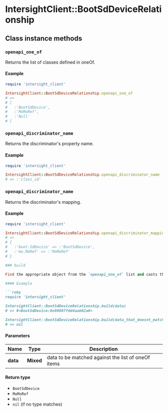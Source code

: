 # IntersightClient::BootSdDeviceRelationship

## Class instance methods

### `openapi_one_of`

Returns the list of classes defined in oneOf.

#### Example

```ruby
require 'intersight_client'

IntersightClient::BootSdDeviceRelationship.openapi_one_of
# =>
# [
#   :'BootSdDevice',
#   :'MoMoRef',
#   :'Null'
# ]
```

### `openapi_discriminator_name`

Returns the discriminator's property name.

#### Example

```ruby
require 'intersight_client'

IntersightClient::BootSdDeviceRelationship.openapi_discriminator_name
# => :'class_id'
```

### `openapi_discriminator_name`

Returns the discriminator's mapping.

#### Example

```ruby
require 'intersight_client'

IntersightClient::BootSdDeviceRelationship.openapi_discriminator_mapping
# =>
# {
#   :'boot.SdDevice' => :'BootSdDevice',
#   :'mo.MoRef' => :'MoMoRef'
# }

### build

Find the appropriate object from the `openapi_one_of` list and casts the data into it.

#### Example

```ruby
require 'intersight_client'

IntersightClient::BootSdDeviceRelationship.build(data)
# => #<BootSdDevice:0x00007fdd4aab02a0>

IntersightClient::BootSdDeviceRelationship.build(data_that_doesnt_match)
# => nil
```

#### Parameters

| Name | Type | Description |
| ---- | ---- | ----------- |
| **data** | **Mixed** | data to be matched against the list of oneOf items |

#### Return type

- `BootSdDevice`
- `MoMoRef`
- `Null`
- `nil` (if no type matches)

